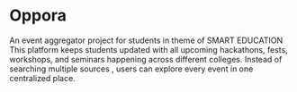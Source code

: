 # Oppora
An event aggregator project for students in theme of SMART EDUCATION
This platform keeps students updated with all upcoming hackathons, fests, workshops, and seminars happening across different colleges.
Instead of searching multiple sources , users can explore every event in one centralized place.